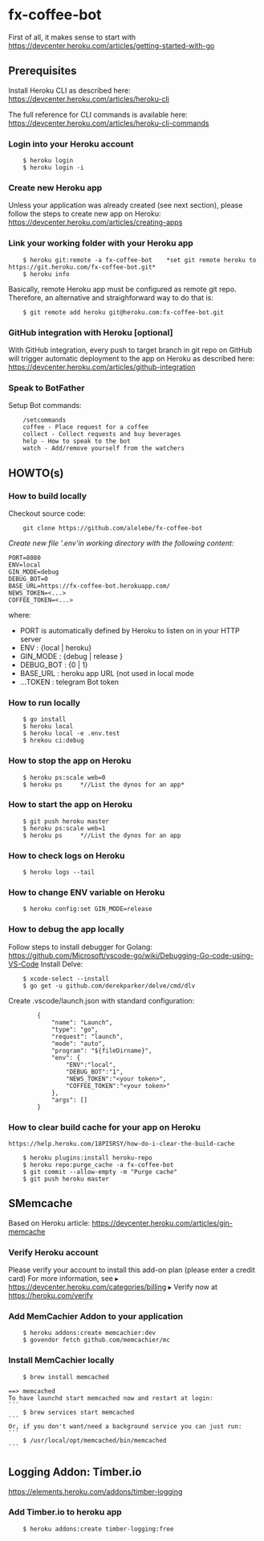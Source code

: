 # fx-coffee-bot

First of all, it makes sense to start with https://devcenter.heroku.com/articles/getting-started-with-go


## Prerequisites

Install Heroku CLI as described here:
    https://devcenter.heroku.com/articles/heroku-cli

The full reference for CLI commands is available here:
    https://devcenter.heroku.com/articles/heroku-cli-commands

### Login into your Heroku account
```
	$ heroku login
	$ heroku login -i
```

### Create new Heroku app

Unless your application was already created (see next section), please follow the steps to create new app on Heroku:
    https://devcenter.heroku.com/articles/creating-apps

### Link your working folder with your Heroku app
```
    $ heroku git:remote -a fx-coffee-bot	*set git remote heroku to https://git.heroku.com/fx-coffee-bot.git*
    $ heroku info
```
Basically, remote Heroku app must be configured as remote git repo. Therefore, an alternative and straighforward way to do that is:
```
    $ git remote add heroku git@heroku.com:fx-coffee-bot.git
```

### GitHub integration with Heroku [optional]

With GitHub integration, every push to target branch in git repo on GitHub will trigger automatic deployment to the app on Heroku as described here:
    https://devcenter.heroku.com/articles/github-integration


### Speak to BotFather
Setup Bot commands:
```
	/setcommands
	coffee - Place request for a coffee
	collect - Collect requests and buy beverages
	help - How to speak to the bot
	watch - Add/remove yourself from the watchers
```

## HOWTO(s)

### How to build locally
Checkout source code:
```
	git clone https://github.com/alelebe/fx-coffee-bot
```

*Create new file '.env'in working directory with the following content:*
```property file
PORT=8080
ENV=local
GIN_MODE=debug
DEBUG_BOT=0
BASE_URL=https://fx-coffee-bot.herokuapp.com/
NEWS_TOKEN=<...>
COFFEE_TOKEN=<...>
```
where:
 - PORT is automatically defined by Heroku to listen on in your HTTP server
 - ENV : {local | heroku}
 - GIN_MODE : {debug | release }
 - DEBUG_BOT : {0 | 1}
 - BASE_URL : heroku app URL (not used in local mode
 - ...TOKEN : telegram Bot token
 

### How to run locally
```
	$ go install
	$ heroku local
	$ heroku local -e .env.test
	$ hrekou ci:debug
```

### How to stop the app on Heroku
```
	$ heroku ps:scale web=0
	$ heroku ps 	*//List the dynos for an app*
```

### How to start the app on Heroku
```
	$ git push heroku master
	$ heroku ps:scale web=1
	$ heroku ps 	*//List the dynos for an app
```

### How to check logs on Heroku
```
	$ heroku logs --tail
```

### How to change ENV variable on Heroku
```
	$ heroku config:set GIN_MODE=release
```

### How to debug the app locally
Follow steps to install debugger for Golang:
	https://github.com/Microsoft/vscode-go/wiki/Debugging-Go-code-using-VS-Code
Install Delve:
```
	$ xcode-select --install
	$ go get -u github.com/derekparker/delve/cmd/dlv
```
Create .vscode/launch.json with standard configuration:
```
        {
            "name": "Launch",
            "type": "go",
            "request": "launch",
            "mode": "auto",
            "program": "${fileDirname}",
            "env": {
                "ENV":"local",
                "DEBUG_BOT":"1",
                "NEWS_TOKEN":"<your token>",
                "COFFEE_TOKEN":"<your token>"
            },
            "args": []
        }
```

### How to clear build cache for your app on Heroku
	https://help.heroku.com/18PI5RSY/how-do-i-clear-the-build-cache
```
	$ heroku plugins:install heroku-repo
	$ heroku repo:purge_cache -a fx-coffee-bot
	$ git commit --allow-empty -m "Purge cache"
	$ git push heroku master
```

## SMemcache

Based on Heroku article: https://devcenter.heroku.com/articles/gin-memcache

### Verify Heroku account

Please verify your account to install this add-on plan (please enter a credit card) For more information, see
 ▸    https://devcenter.heroku.com/categories/billing 
 ▸    Verify now at https://heroku.com/verify

### Add MemCachier Addon to your application
```
	$ heroku addons:create memcachier:dev
	$ govendor fetch github.com/memcachier/mc
```

### Install MemCachier locally
```
	$ brew install memcached
```
	==> memcached
	To have launchd start memcached now and restart at login:
	```
  		$ brew services start memcached
	```
	Or, if you don't want/need a background service you can just run:
	```
		$ /usr/local/opt/memcached/bin/memcached
	```

## Logging Addon: Timber.io

https://elements.heroku.com/addons/timber-logging

### Add Timber.io to heroku app
```
	$ heroku addons:create timber-logging:free
```
